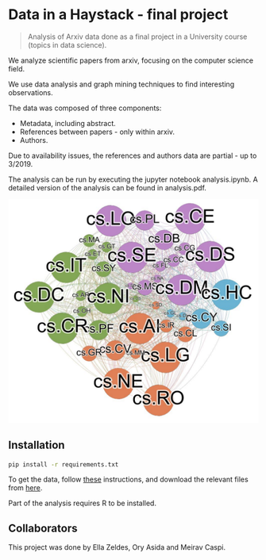 # Data in a Haystack - final project
> Analysis of Arxiv data done as a final project in a University course (topics in data science).

We analyze scientific papers from arxiv, focusing on the computer science field.

We use data analysis and graph mining techniques to find interesting observations.

The data was composed of three components:
- Metadata, including abstract.
- References between papers - only within arxiv.
- Authors.

Due to availability issues, the references and authors data are partial  - up to 3/2019.

The analysis can be run by executing the jupyter notebook analysis.ipynb.
A detailed version of the analysis can be found in analysis.pdf.

![](header.png)

## Installation

```sh
pip install -r requirements.txt
```

To get the data, follow [these](https://github.com/mattbierbaum/arxiv-public-datasets) instructions, and download the relevant files from [here](https://github.com/mattbierbaum/arxiv-public-datasets/releases).

Part of the analysis requires R to be installed.

## Collaborators

This project was done by Ella Zeldes, Ory Asida and Meirav Caspi. 
